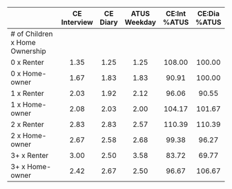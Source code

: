 
|                      | CE<br>Interview |  CE<br>Diary | ATUS<br>Weekday | CE:Int<br>%ATUS | CE:Dia<br>%ATUS |
| -------------------- | :----------: | :----------: | :----------: | :----------: | :----------: |
| # of Children x Home Ownership |              |              |              |              |              |
| 0 x Renter           |         1.35 |         1.25 |         1.25 |       108.00 |       100.00 |
| 0 x Home-owner       |         1.67 |         1.83 |         1.83 |        90.91 |       100.00 |
| 1 x Renter           |         2.03 |         1.92 |         2.12 |        96.06 |        90.55 |
| 1 x Home-owner       |         2.08 |         2.03 |         2.00 |       104.17 |       101.67 |
| 2 x Renter           |         2.83 |         2.83 |         2.57 |       110.39 |       110.39 |
| 2 x Home-owner       |         2.67 |         2.58 |         2.68 |        99.38 |        96.27 |
| 3+ x Renter          |         3.00 |         2.50 |         3.58 |        83.72 |        69.77 |
| 3+ x Home-owner      |         2.42 |         2.67 |         2.50 |        96.67 |       106.67 |

